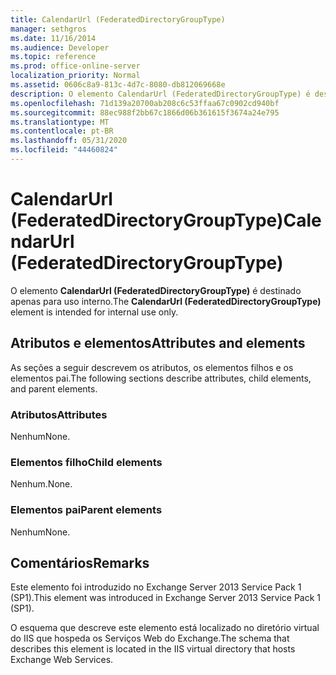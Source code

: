 ```yaml
---
title: CalendarUrl (FederatedDirectoryGroupType)
manager: sethgros
ms.date: 11/16/2014
ms.audience: Developer
ms.topic: reference
ms.prod: office-online-server
localization_priority: Normal
ms.assetid: 0606c8a9-813c-4d7c-8080-db812069668e
description: O elemento CalendarUrl (FederatedDirectoryGroupType) é destinado apenas para uso interno.
ms.openlocfilehash: 71d139a20700ab208c6c53ffaa67c0902cd940bf
ms.sourcegitcommit: 88ec988f2bb67c1866d06b361615f3674a24e795
ms.translationtype: MT
ms.contentlocale: pt-BR
ms.lasthandoff: 05/31/2020
ms.locfileid: "44460824"
---
```

# <a name="calendarurl-federateddirectorygrouptype"></a><span data-ttu-id="d341a-103">CalendarUrl (FederatedDirectoryGroupType)</span><span class="sxs-lookup"><span data-stu-id="d341a-103">CalendarUrl (FederatedDirectoryGroupType)</span></span>

<span data-ttu-id="d341a-104">O elemento **CalendarUrl (FederatedDirectoryGroupType)** é destinado apenas para uso interno.</span><span class="sxs-lookup"><span data-stu-id="d341a-104">The **CalendarUrl (FederatedDirectoryGroupType)** element is intended for internal use only.</span></span> 

## <a name="attributes-and-elements"></a><span data-ttu-id="d341a-105">Atributos e elementos</span><span class="sxs-lookup"><span data-stu-id="d341a-105">Attributes and elements</span></span>

<span data-ttu-id="d341a-106">As seções a seguir descrevem os atributos, os elementos filhos e os elementos pai.</span><span class="sxs-lookup"><span data-stu-id="d341a-106">The following sections describe attributes, child elements, and parent elements.</span></span>
  
### <a name="attributes"></a><span data-ttu-id="d341a-107">Atributos</span><span class="sxs-lookup"><span data-stu-id="d341a-107">Attributes</span></span>

<span data-ttu-id="d341a-108">Nenhum</span><span class="sxs-lookup"><span data-stu-id="d341a-108">None.</span></span>
  
### <a name="child-elements"></a><span data-ttu-id="d341a-109">Elementos filho</span><span class="sxs-lookup"><span data-stu-id="d341a-109">Child elements</span></span>

<span data-ttu-id="d341a-110">Nenhum.</span><span class="sxs-lookup"><span data-stu-id="d341a-110">None.</span></span>
  
### <a name="parent-elements"></a><span data-ttu-id="d341a-111">Elementos pai</span><span class="sxs-lookup"><span data-stu-id="d341a-111">Parent elements</span></span>

<span data-ttu-id="d341a-112">Nenhum</span><span class="sxs-lookup"><span data-stu-id="d341a-112">None.</span></span>
  
## <a name="remarks"></a><span data-ttu-id="d341a-113">Comentários</span><span class="sxs-lookup"><span data-stu-id="d341a-113">Remarks</span></span>

<span data-ttu-id="d341a-114">Este elemento foi introduzido no Exchange Server 2013 Service Pack 1 (SP1).</span><span class="sxs-lookup"><span data-stu-id="d341a-114">This element was introduced in Exchange Server 2013 Service Pack 1 (SP1).</span></span>
  
<span data-ttu-id="d341a-115">O esquema que descreve este elemento está localizado no diretório virtual do IIS que hospeda os Serviços Web do Exchange.</span><span class="sxs-lookup"><span data-stu-id="d341a-115">The schema that describes this element is located in the IIS virtual directory that hosts Exchange Web Services.</span></span>
  

